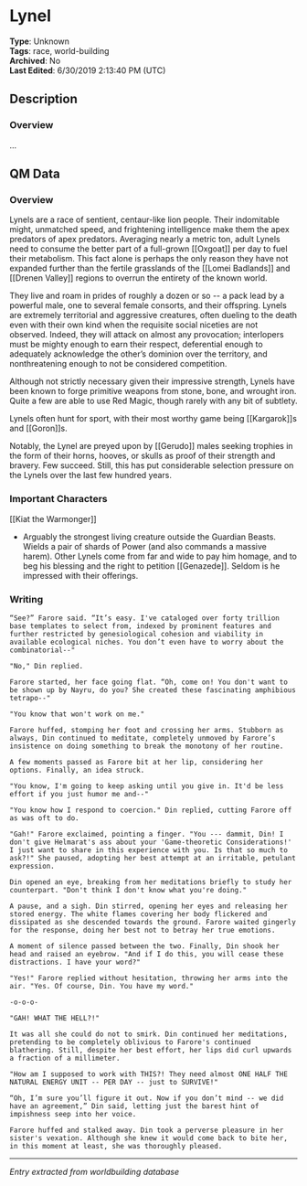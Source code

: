 # Lynel

**Type**: Unknown  
**Tags**: race, world-building  
**Archived**: No  
**Last Edited**: 6/30/2019 2:13:40 PM (UTC)

## Description
### Overview
...

## QM Data
### Overview
Lynels are a race of sentient, centaur-like lion people. Their indomitable might, unmatched speed, and frightening intelligence make them the apex predators of apex predators. Averaging nearly a metric ton, adult Lynels need to consume the better part of a full-grown [[Oxgoat]] per day to fuel their metabolism. This fact alone is perhaps the only reason they have not expanded further than the fertile grasslands of the [[Lomei Badlands]] and [[Drenen Valley]] regions to overrun the entirety of the known world.

They live and roam in prides of roughly a dozen or so -- a pack lead by a powerful male, one to several female consorts, and their offspring. Lynels are extremely territorial and aggressive creatures, often dueling to the death even with their own kind when the requisite social niceties are not observed. Indeed, they will attack on almost any provocation; interlopers must be mighty enough to earn their respect, deferential enough to adequately acknowledge the other’s dominion over the territory, and nonthreatening enough to not be considered competition.

Although not strictly necessary given their impressive strength, Lynels have been known to forge primitive weapons from stone, bone, and wrought iron. Quite a few are able to use Red Magic, though rarely with any bit of subtlety.

Lynels often hunt for sport, with their most worthy game being [[Kargarok]]s and [[Goron]]s.

Notably, the Lynel are preyed upon by [[Gerudo]] males seeking trophies in the form of their horns, hooves, or skulls as proof of their strength and bravery. Few succeed. Still, this has put considerable selection pressure on the Lynels over the last few hundred years.

### Important Characters
[[Kiat the Warmonger]]
* Arguably the strongest living creature outside the Guardian Beasts. Wields a pair of shards of Power (and also commands a massive harem). Other Lynels come from far and wide to pay him homage, and to beg his blessing and the right to petition [[Genazede]]. Seldom is he impressed with their offerings.

### Writing
	“See?” Farore said. “It’s easy. I've cataloged over forty trillion base templates to select from, indexed by prominent features and further restricted by genesiological cohesion and viability in available ecological niches. You don’t even have to worry about the combinatorial--"

	"No," Din replied.

	Farore started, her face going flat. “Oh, come on! You don't want to be shown up by Nayru, do you? She created these fascinating amphibious tetrapo--"

	"You know that won't work on me."

	Farore huffed, stomping her foot and crossing her arms. Stubborn as always, Din continued to meditate, completely unmoved by Farore’s insistence on doing something to break the monotony of her routine.

	A few moments passed as Farore bit at her lip, considering her options. Finally, an idea struck.

	"You know, I'm going to keep asking until you give in. It'd be less effort if you just humor me and--"

	"You know how I respond to coercion." Din replied, cutting Farore off as was oft to do.

	"Gah!" Farore exclaimed, pointing a finger. "You --- dammit, Din! I don't give Helmarat's ass about your 'Game-theoretic Considerations!' I just want to share in this experience with you. Is that so much to ask?!" She paused, adopting her best attempt at an irritable, petulant expression.

	Din opened an eye, breaking from her meditations briefly to study her counterpart. "Don't think I don't know what you're doing."

	A pause, and a sigh. Din stirred, opening her eyes and releasing her stored energy. The white flames covering her body flickered and dissipated as she descended towards the ground. Farore waited gingerly for the response, doing her best not to betray her true emotions.

	A moment of silence passed between the two. Finally, Din shook her head and raised an eyebrow. "And if I do this, you will cease these distractions. I have your word?"

	"Yes!" Farore replied without hesitation, throwing her arms into the air. "Yes. Of course, Din. You have my word."

	-o-o-o-

	"GAH! WHAT THE HELL?!"

	It was all she could do not to smirk. Din continued her meditations, pretending to be completely oblivious to Farore's continued blathering. Still, despite her best effort, her lips did curl upwards a fraction of a millimeter.

	"How am I supposed to work with THIS?! They need almost ONE HALF THE NATURAL ENERGY UNIT -- PER DAY -- just to SURVIVE!"

	“Oh, I’m sure you’ll figure it out. Now if you don’t mind -- we did have an agreement,” Din said, letting just the barest hint of impishness seep into her voice.

	Farore huffed and stalked away. Din took a perverse pleasure in her sister's vexation. Although she knew it would come back to bite her, in this moment at least, she was thoroughly pleased.

---
*Entry extracted from worldbuilding database*
